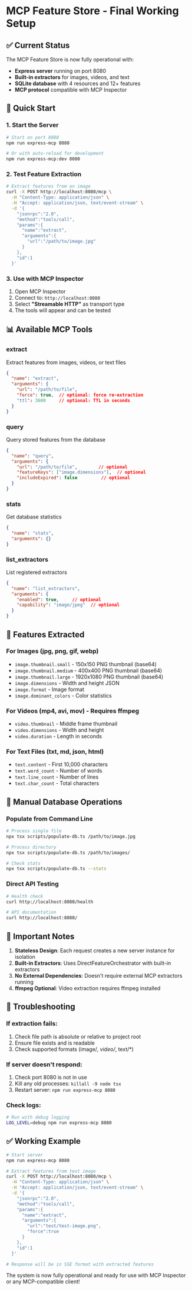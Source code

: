 # MCP Feature Store - Final Working Setup

## ✅ Current Status

The MCP Feature Store is now fully operational with:
- **Express server** running on port 8080
- **Built-in extractors** for images, videos, and text
- **SQLite database** with 4 resources and 12+ features
- **MCP protocol** compatible with MCP Inspector

## 🚀 Quick Start

### 1. Start the Server

```bash
# Start on port 8080
npm run express-mcp 8080

# Or with auto-reload for development
npm run express-mcp:dev 8080
```

### 2. Test Feature Extraction

```bash
# Extract features from an image
curl -X POST http://localhost:8080/mcp \
  -H "Content-Type: application/json" \
  -H "Accept: application/json, text/event-stream" \
  -d '{
    "jsonrpc":"2.0",
    "method":"tools/call",
    "params":{
      "name":"extract",
      "arguments":{
        "url":"/path/to/image.jpg"
      }
    },
    "id":1
  }'
```

### 3. Use with MCP Inspector

1. Open MCP Inspector
2. Connect to: `http://localhost:8080`
3. Select **"Streamable HTTP"** as transport type
4. The tools will appear and can be tested

## 📊 Available MCP Tools

### extract
Extract features from images, videos, or text files
```json
{
  "name": "extract",
  "arguments": {
    "url": "/path/to/file",
    "force": true,  // optional: force re-extraction
    "ttl": 3600     // optional: TTL in seconds
  }
}
```

### query
Query stored features from the database
```json
{
  "name": "query",
  "arguments": {
    "url": "/path/to/file",        // optional
    "featureKeys": ["image.dimensions"],  // optional
    "includeExpired": false         // optional
  }
}
```

### stats
Get database statistics
```json
{
  "name": "stats",
  "arguments": {}
}
```

### list_extractors
List registered extractors
```json
{
  "name": "list_extractors",
  "arguments": {
    "enabled": true,     // optional
    "capability": "image/jpeg"  // optional
  }
}
```

## 🎯 Features Extracted

### For Images (jpg, png, gif, webp)
- `image.thumbnail.small` - 150x150 PNG thumbnail (base64)
- `image.thumbnail.medium` - 400x400 PNG thumbnail (base64)
- `image.thumbnail.large` - 1920x1080 PNG thumbnail (base64)
- `image.dimensions` - Width and height JSON
- `image.format` - Image format
- `image.dominant_colors` - Color statistics

### For Videos (mp4, avi, mov) - Requires ffmpeg
- `video.thumbnail` - Middle frame thumbnail
- `video.dimensions` - Width and height
- `video.duration` - Length in seconds

### For Text Files (txt, md, json, html)
- `text.content` - First 10,000 characters
- `text.word_count` - Number of words
- `text.line_count` - Number of lines
- `text.char_count` - Total characters

## 🔧 Manual Database Operations

### Populate from Command Line
```bash
# Process single file
npx tsx scripts/populate-db.ts /path/to/image.jpg

# Process directory
npx tsx scripts/populate-db.ts /path/to/images/

# Check stats
npx tsx scripts/populate-db.ts --stats
```

### Direct API Testing
```bash
# Health check
curl http://localhost:8080/health

# API documentation
curl http://localhost:8080/
```

## 📝 Important Notes

1. **Stateless Design**: Each request creates a new server instance for isolation
2. **Built-in Extractors**: Uses DirectFeatureOrchestrator with built-in extractors
3. **No External Dependencies**: Doesn't require external MCP extractors running
4. **ffmpeg Optional**: Video extraction requires ffmpeg installed

## 🐛 Troubleshooting

### If extraction fails:
1. Check file path is absolute or relative to project root
2. Ensure file exists and is readable
3. Check supported formats (image/*, video/*, text/*)

### If server doesn't respond:
1. Check port 8080 is not in use
2. Kill any old processes: `killall -9 node tsx`
3. Restart server: `npm run express-mcp 8080`

### Check logs:
```bash
# Run with debug logging
LOG_LEVEL=debug npm run express-mcp 8080
```

## ✅ Working Example

```bash
# Start server
npm run express-mcp 8080

# Extract features from test image
curl -X POST http://localhost:8080/mcp \
  -H "Content-Type: application/json" \
  -H "Accept: application/json, text/event-stream" \
  -d '{
    "jsonrpc":"2.0",
    "method":"tools/call",
    "params":{
      "name":"extract",
      "arguments":{
        "url":"test/test-image.png",
        "force":true
      }
    },
    "id":1
  }'

# Response will be in SSE format with extracted features
```

The system is now fully operational and ready for use with MCP Inspector or any MCP-compatible client!
